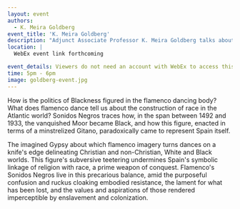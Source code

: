 ```yaml
---
layout: event
authors:
  - K. Meira Goldberg
event_title: 'K. Meira Goldberg'
description: "Adjunct Associate Professor K. Meira Goldberg talks about her book, Sonidos Negros: On the Blackness of Flamenco"
location: |
  WebEx event link forthcoming

event_details: Viewers do not need an account with WebEx to access this event. After clicking the link, the event can be viewed either through your web browser or by downloading the WebEx desktop application. If this is your first time using WebEx, please plan on joining the event several minutes before the starting time to troubleshoot any issues.
time: 5pm - 6pm
image: goldberg-event.jpg
---
```

How is the politics of Blackness figured in the flamenco dancing body? What does flamenco dance tell us about the construction of race in the Atlantic world? Sonidos Negros traces how, in the span between 1492 and 1933, the vanquished Moor became Black, and how this figure, enacted in terms of a minstrelized Gitano, paradoxically came to represent Spain itself.

The imagined Gypsy about which flamenco imagery turns dances on a knife's edge delineating Christian and non-Christian, White and Black worlds. This figure's subversive teetering undermines Spain's symbolic linkage of religion with race, a prime weapon of conquest. Flamenco's Sonidos Negros live in this precarious balance, amid the purposeful confusion and ruckus cloaking embodied resistance, the lament for what has been lost, and the values and aspirations of those rendered imperceptible by enslavement and colonization.
